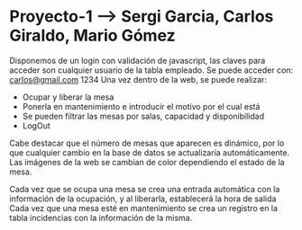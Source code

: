 # Proyecto-1 --> Sergi Garcia, Carlos Giraldo, Mario Gómez
 Disponemos de un login con validación de javascript, las claves para acceder son cualquier usuario de la tabla empleado. Se puede acceder con: carlos@gmail.com 1234 
 Una vez dentro de la web, se puede realizar:
   - Ocupar y liberar la mesa
   - Ponerla en mantenimiento e introducir el motivo por el cual está
   - Se pueden filtrar las mesas por salas, capacidad y disponibilidad
   - LogOut

 Cabe destacar que el número de mesas que aparecen es dinámico, por lo que cualquier cambio en la base de datos se actualizaría automáticamente. 
 Las imágenes de la web se cambian de color dependiendo el estado de la mesa. 

 Cada vez que se ocupa una mesa se crea una entrada automática con la información de la ocupación, y al liberarla, establecerá la hora de salida
 Cada vez que una mesa esté en mantenimiento se crea un registro en la tabla incidencias con la información de la misma. 
